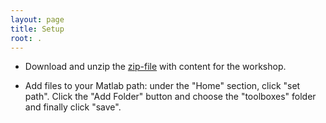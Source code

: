 ```yaml
---
layout: page
title: Setup
root: .
---
```




- Download and unzip the [zip-file](http://www.uio.no/english/research/groups/fourms/downloads/software/MGT-Matlab/releases/2018-mgt-resbaz.zip) with content for the workshop.

- Add files to your Matlab path: under the "Home" section, click "set path". Click the "Add Folder" button and choose the "toolboxes" folder and finally click "save".
